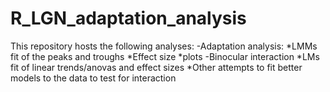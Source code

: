 # R_LGN_adaptation_analysis

This repository hosts the following analyses:
-Adaptation analysis:
*LMMs fit of the peaks and troughs
*Effect size
*plots
-Binocular interaction
*LMs fit of linear trends/anovas and effect sizes
*Other attempts to fit better models to the data to test for interaction

